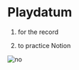 # Playdatum

1. for the record

2. to practice Notion

![no](https://user-images.githubusercontent.com/87700516/132080707-530c258b-591c-40a0-90c6-749f8039d2e2.png)
